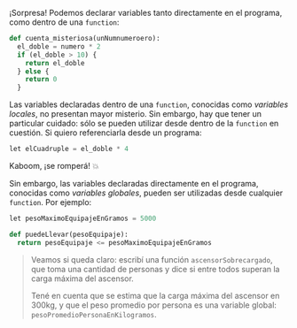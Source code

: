 ¡Sorpresa! Podemos declarar variables tanto directamente en el programa, como dentro de una `function`:

```python
def cuenta_misteriosa(unNumnumeroero):
  el_doble = numero * 2
  if (el_doble > 10) {
    return el_doble
  } else {
    return 0
  }
```

Las variables declaradas dentro de una `function`, conocidas como _variables locales_, no presentan mayor misterio. Sin embargo, hay que tener un particular cuidado: sólo se pueden utilizar desde dentro de la `function` en cuestión. Si quiero referenciarla desde un programa:

```python
let elCuadruple = el_doble * 4
```

Kaboom, ¡se romperá! :collision:

Sin embargo, las variables declaradas directamente en el programa, conocidas como _variables globales_, pueden ser utilizadas desde cualquier `function`. Por ejemplo:

```python
let pesoMaximoEquipajeEnGramos = 5000

def puedeLlevar(pesoEquipaje):
  return pesoEquipaje <= pesoMaximoEquipajeEnGramos

```

> Veamos si queda claro: escribí una función `ascensorSobrecargado`, que toma una cantidad de personas y dice si entre todos superan la carga máxima del ascensor.
>
> Tené en cuenta que se estima que la carga máxima del ascensor en 300kg, y que el peso promedio por persona es una variable global: `pesoPromedioPersonaEnKilogramos`.

